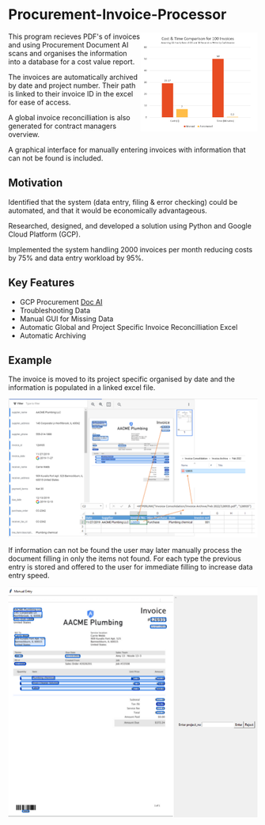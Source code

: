 # Procurement-Invoice-Processor

<img align="right" width="47%" src="https://github.com/oddell/Invoice-Processor/blob/main/Images/Cost%20Time%20Table.PNG?raw=true" /> 

This program recieves PDF's of invoices and using Procurement Document AI scans and organises the information into a database for a cost value report.

The invoices are automatically archived by date and project number. Their path is linked to their invoice ID in the excel for ease of access.

A global invoice reconcilliation is also generated for contract managers overview.

A graphical interface for manually entering invoices with information that can not be found is included. 


## Motivation

Identified that the system (data entry, filing & error checking) could be automated, and that it would be economically advantageous.

Researched, designed, and developed a solution using Python and Google Cloud Platform (GCP).

Implemented the system handling 2000 invoices per month reducing costs by 75% and data entry workload by 95%.

## Key Features

- GCP Procurement [Doc AI](https://cloud.google.com/document-ai)
- Troubleshooting Data
- Manual GUI for Missing Data
- Automatic Global and Project Specific Invoice Reconcilliation Excel
- Automatic Archiving

## Example

The invoice is moved to its project specific organised by date and the information is populated in a linked excel file.

<img src="https://github.com/oddell/Invoice-Processor/blob/main/Images/Demo.PNG?raw=true" /> 

If information can not be found the user may later manually process the document filling in only the items not found.
For each type the previous entry is stored and offered to the user for immediate filling to increase data entry speed.

<img src="https://github.com/oddell/Invoice-Processor/blob/main/Images/Reject.PNG?raw=true" /> 
